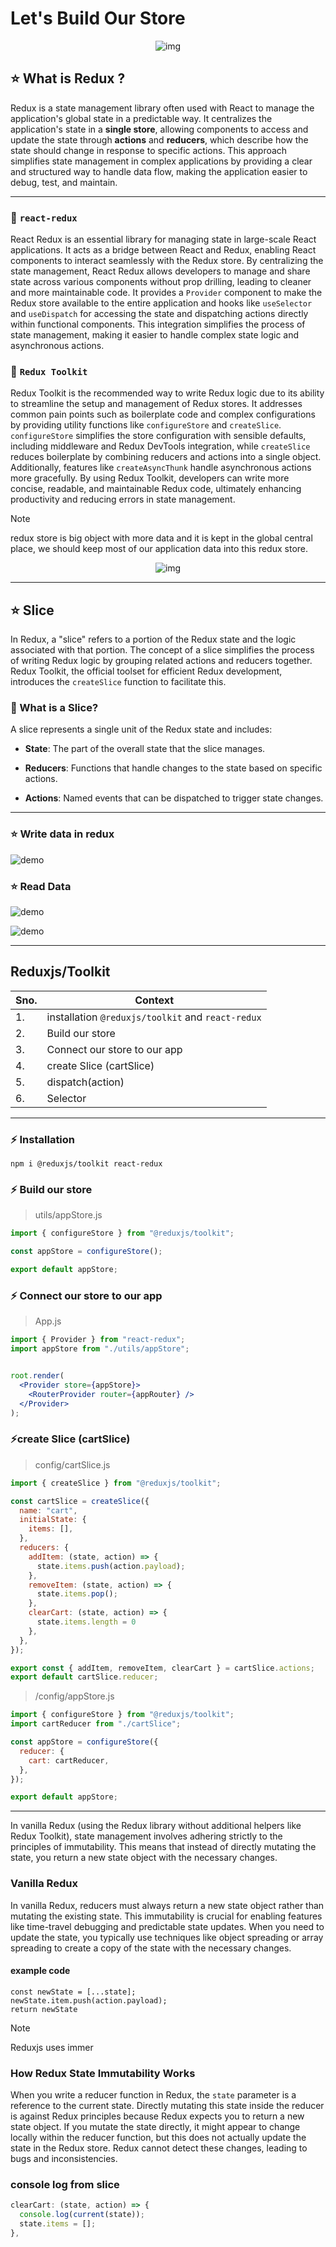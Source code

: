 # Let's Build Our Store

<div align="center">
<img src="https://static1.howtogeekimages.com/wordpress/wp-content/uploads/csit/2021/02/99128fa6.jpg" alt="img" />
</div>

## ⭐ What is Redux ?

Redux is a state management library often used with React to manage the application's global state in a predictable way. It centralizes the application's state in a **single store**, allowing components to access and update the state through **actions** and **reducers**, which describe how the state should change in response to specific actions. This approach simplifies state management in complex applications by providing a clear and structured way to handle data flow, making the application easier to debug, test, and maintain.

---
### 💫 `react-redux`

React Redux is an essential library for managing state in large-scale React applications. It acts as a bridge between React and Redux, enabling React components to interact seamlessly with the Redux store. By centralizing the state management, React Redux allows developers to manage and share state across various components without prop drilling, leading to cleaner and more maintainable code. It provides a `Provider` component to make the Redux store available to the entire application and hooks like `useSelector` and `useDispatch` for accessing the state and dispatching actions directly within functional components. This integration simplifies the process of state management, making it easier to handle complex state logic and asynchronous actions.

### 💫 `Redux Toolkit`

Redux Toolkit is the recommended way to write Redux logic due to its ability to streamline the setup and management of Redux stores. It addresses common pain points such as boilerplate code and complex configurations by providing utility functions like `configureStore` and `createSlice`. `configureStore` simplifies the store configuration with sensible defaults, including middleware and Redux DevTools integration, while `createSlice` reduces boilerplate by combining reducers and actions into a single object. Additionally, features like `createAsyncThunk` handle asynchronous actions more gracefully. By using Redux Toolkit, developers can write more concise, readable, and maintainable Redux code, ultimately enhancing productivity and reducing errors in state management.

> [!NOTE]
> redux store is big object with more data and it is kept in the global central place, we should keep most of our application data into this redux store.

<div align="center">
<img src="https://www.ceos3c.com/wp-content/uploads/2022/01/redux-toolkit-2.gif" alt="img" />
</div>

---

## ⭐ Slice


In Redux, a "slice" refers to a portion of the Redux state and the logic associated with that portion. The concept of a slice simplifies the process of writing Redux logic by grouping related actions and reducers together. Redux Toolkit, the official toolset for efficient Redux development, introduces the `createSlice` function to facilitate this.

### 💫 What is a Slice?

A slice represents a single unit of the Redux state and includes:

* **State**: The part of the overall state that the slice manages.

* **Reducers**: Functions that handle changes to the state based on specific actions.

* **Actions**: Named events that can be dispatched to trigger state changes.

---

### ⭐ Write data in redux 

![demo](../assets/demo52.png)

### ⭐ Read Data

![demo](../assets/demo53.png)

![demo](../assets/demo16.jpg)

---

## Reduxjs/Toolkit

| Sno. | Context | 
| --- | --- |
| 1. | installation `@reduxjs/toolkit` and `react-redux`
| 2. | Build our store
| 3. | Connect our store to our app
| 4. | create Slice (cartSlice)
| 5. | dispatch(action)
| 6. | Selector

---

### ⚡ Installation

```
npm i @reduxjs/toolkit react-redux
```

### ⚡ Build our store

> utils/appStore.js

```js
import { configureStore } from "@reduxjs/toolkit";

const appStore = configureStore();

export default appStore;
```

### ⚡ Connect our store to our app

> App.js

```jsx
import { Provider } from "react-redux";
import appStore from "./utils/appStore";
```

```jsx

root.render(
  <Provider store={appStore}>
    <RouterProvider router={appRouter} />
  </Provider>
);
```

### ⚡create Slice (cartSlice)

> config/cartSlice.js

```js
import { createSlice } from "@reduxjs/toolkit";

const cartSlice = createSlice({
  name: "cart",
  initialState: {
    items: [],
  },
  reducers: {
    addItem: (state, action) => {
      state.items.push(action.payload);
    },
    removeItem: (state, action) => {
      state.items.pop();
    },
    clearCart: (state, action) => {
      state.items.length = 0
    },
  },
});

export const { addItem, removeItem, clearCart } = cartSlice.actions;
export default cartSlice.reducer;
```

> /config/appStore.js

```js
import { configureStore } from "@reduxjs/toolkit";
import cartReducer from "./cartSlice";

const appStore = configureStore({
  reducer: {
    cart: cartReducer,
  },
});

export default appStore; 
```

---

In vanilla Redux (using the Redux library without additional helpers like Redux Toolkit), state management involves adhering strictly to the principles of immutability. This means that instead of directly mutating the state, you return a new state object with the necessary changes.

### Vanilla Redux

In vanilla Redux, reducers must always return a new state object rather than mutating the existing state. This immutability is crucial for enabling features like time-travel debugging and predictable state updates. When you need to update the state, you typically use techniques like object spreading or array spreading to create a copy of the state with the necessary changes.

#### example code 
```
const newState = [...state];
newState.item.push(action.payload);
return newState
```

> [!NOTE]
> Reduxjs uses immer

### How Redux State Immutability Works

When you write a reducer function in Redux, the `state` parameter is a reference to the current state. Directly mutating this state inside the reducer is against Redux principles because Redux expects you to return a new state object. If you mutate the state directly, it might appear to change locally within the reducer function, but this does not actually update the state in the Redux store. Redux cannot detect these changes, leading to bugs and inconsistencies.

### console log from slice

```js
clearCart: (state, action) => {
  console.log(current(state));
  state.items = [];
},
```